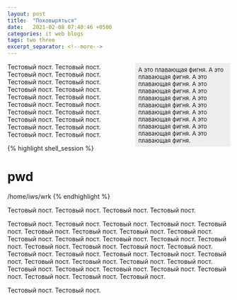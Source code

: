 ```yaml
---
layout: post
title:  "Поковыряться"
date:   2021-02-08 07:40:46 +0500
categories: it web blogs
tags: two three
excerpt_separator: <!--more-->
---
```


<div style="float: right; margin-left: 1em; margin-bottom: 1em; font-size: small; width: 40%; background-color: #EEE; padding: 0.5em;">А это плавающая фигня.
А это плавающая фигня. А это плавающая фигня. А это плавающая фигня. А это плавающая фигня. А это плавающая фигня.
А это плавающая фигня. А это плавающая фигня. А это плавающая фигня. А это плавающая фигня. А это плавающая фигня. </div>

Тестовый пост. Тестовый пост. Тестовый пост. Тестовый пост. Тестовый пост. Тестовый пост. Тестовый пост. Тестовый пост.
Тестовый пост. Тестовый пост. Тестовый пост. Тестовый пост. Тестовый пост. Тестовый пост. Тестовый пост.
Тестовый пост. Тестовый пост. Тестовый пост. Тестовый пост. Тестовый пост.

<!--more-->

{% highlight shell_session %}
# pwd
/home/iws/wrk
{% endhighlight %}

Тестовый пост. Тестовый пост. Тестовый пост. Тестовый пост.

Тестовый пост. Тестовый пост. Тестовый пост. Тестовый пост. Тестовый пост. Тестовый пост. Тестовый пост. Тестовый пост.
Тестовый пост. Тестовый пост. Тестовый пост. Тестовый пост. Тестовый пост. Тестовый пост. Тестовый пост.
Тестовый пост. Тестовый пост. Тестовый пост. Тестовый пост. Тестовый пост. Тестовый пост. Тестовый пост. Тестовый пост.
Тестовый пост. Тестовый пост. Тестовый пост. Тестовый пост. Тестовый пост. Тестовый пост. Тестовый пост.
Тестовый пост. Тестовый пост. Тестовый пост. Тестовый пост. Тестовый пост.

Тестовый пост. Тестовый пост.
